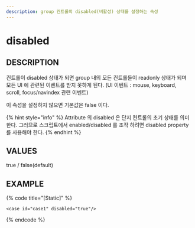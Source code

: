 ```yaml
---
description: group 컨트롤의 disabled(비활성) 상태를 설정하는 속성
---
```


# disabled

## DESCRIPTION

컨트롤이 disabled 상태가 되면 group 내의 모든 컨트롤들이 readonly 상태가 되며 모든 UI 에 관련된 이벤트를 받지 못하게 된다. \(UI 이벤트 : mouse, keyboard, scroll, focus/navindex 관련 이벤트\)

이 속성을 설정하지 않으면 기본값은 false 이다.

{% hint style="info" %}
Attribute 의 disabled 은 단지 컨트롤의 초기 상태를 의미한다. 그러므로 스크립트에서 enabled/disabled 를 조작 하려면 disabled property 를 사용해야 한다.
{% endhint %}

## VALUES

true / false\(default\)

## EXAMPLE

{% code title="\[Static\]" %}
```markup
<case id="case1" disabled="true"/>
```
{% endcode %}

